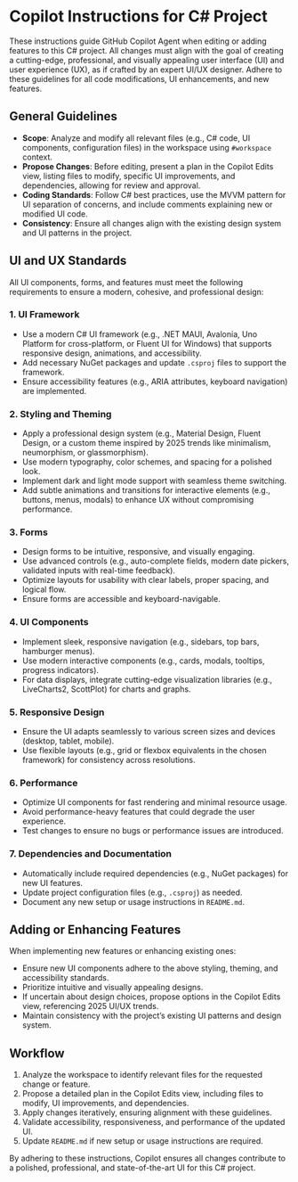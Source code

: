# Copilot Instructions for C# Project
These instructions guide GitHub Copilot Agent when editing or adding features to this C# project. All changes must align with the goal of creating a cutting-edge, professional, and visually appealing user interface (UI) and user experience (UX), as if crafted by an expert UI/UX designer. Adhere to these guidelines for all code modifications, UI enhancements, and new features.

## General Guidelines
- **Scope**: Analyze and modify all relevant files (e.g., C# code, UI components, configuration files) in the workspace using `#workspace` context.
- **Propose Changes**: Before editing, present a plan in the Copilot Edits view, listing files to modify, specific UI improvements, and dependencies, allowing for review and approval.
- **Coding Standards**: Follow C# best practices, use the MVVM pattern for UI separation of concerns, and include comments explaining new or modified UI code.
- **Consistency**: Ensure all changes align with the existing design system and UI patterns in the project.

## UI and UX Standards
All UI components, forms, and features must meet the following requirements to ensure a modern, cohesive, and professional design:

### 1. UI Framework
- Use a modern C# UI framework (e.g., .NET MAUI, Avalonia, Uno Platform for cross-platform, or Fluent UI for Windows) that supports responsive design, animations, and accessibility.
- Add necessary NuGet packages and update `.csproj` files to support the framework.
- Ensure accessibility features (e.g., ARIA attributes, keyboard navigation) are implemented.

### 2. Styling and Theming
- Apply a professional design system (e.g., Material Design, Fluent Design, or a custom theme inspired by 2025 trends like minimalism, neumorphism, or glassmorphism).
- Use modern typography, color schemes, and spacing for a polished look.
- Implement dark and light mode support with seamless theme switching.
- Add subtle animations and transitions for interactive elements (e.g., buttons, menus, modals) to enhance UX without compromising performance.

### 3. Forms
- Design forms to be intuitive, responsive, and visually engaging.
- Use advanced controls (e.g., auto-complete fields, modern date pickers, validated inputs with real-time feedback).
- Optimize layouts for usability with clear labels, proper spacing, and logical flow.
- Ensure forms are accessible and keyboard-navigable.

### 4. UI Components
- Implement sleek, responsive navigation (e.g., sidebars, top bars, hamburger menus).
- Use modern interactive components (e.g., cards, modals, tooltips, progress indicators).
- For data displays, integrate cutting-edge visualization libraries (e.g., LiveCharts2, ScottPlot) for charts and graphs.

### 5. Responsive Design
- Ensure the UI adapts seamlessly to various screen sizes and devices (desktop, tablet, mobile).
- Use flexible layouts (e.g., grid or flexbox equivalents in the chosen framework) for consistency across resolutions.

### 6. Performance
- Optimize UI components for fast rendering and minimal resource usage.
- Avoid performance-heavy features that could degrade the user experience.
- Test changes to ensure no bugs or performance issues are introduced.

### 7. Dependencies and Documentation
- Automatically include required dependencies (e.g., NuGet packages) for new UI features.
- Update project configuration files (e.g., `.csproj`) as needed.
- Document any new setup or usage instructions in `README.md`.

## Adding or Enhancing Features
When implementing new features or enhancing existing ones:
- Ensure new UI components adhere to the above styling, theming, and accessibility standards.
- Prioritize intuitive and visually appealing designs.
- If uncertain about design choices, propose options in the Copilot Edits view, referencing 2025 UI/UX trends.
- Maintain consistency with the project’s existing UI patterns and design system.

## Workflow
1. Analyze the workspace to identify relevant files for the requested change or feature.
2. Propose a detailed plan in the Copilot Edits view, including files to modify, UI improvements, and dependencies.
3. Apply changes iteratively, ensuring alignment with these guidelines.
4. Validate accessibility, responsiveness, and performance of the updated UI.
5. Update `README.md` if new setup or usage instructions are required.

By adhering to these instructions, Copilot ensures all changes contribute to a polished, professional, and state-of-the-art UI for this C# project.